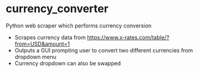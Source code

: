 # currency_converter
Python web scraper which performs currency conversion

- Scrapes currency data from https://www.x-rates.com/table/?from=USD&amount=1
- Outputs a GUI prompting user to convert two different currencies from dropdown menu
- Currency dropdown can also be swapped
